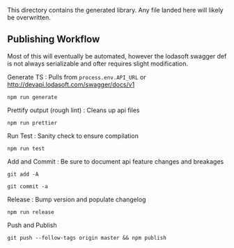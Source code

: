 This directory contains the generated library. Any file landed here will likely be overwritten.

## Publishing Workflow

Most of this will eventually be automated, however the lodasoft swagger def is not always serializable and ofter requires slight modification.

Generate TS : Pulls from ```process.env.API_URL``` or http://devapi.lodasoft.com/swagger/docs/v1

```npm run generate```

Prettify output (rough lint) : Cleans up api files

```npm run prettier```

Run Test : Sanity check to ensure compilation

```npm run test```

Add and Commit : Be sure to document api feature changes and breakages

```git add -A```

```git commit -a```

Release : Bump version and populate changelog

```npm run release```

Push and Publish

```git push --follow-tags origin master && npm publish```